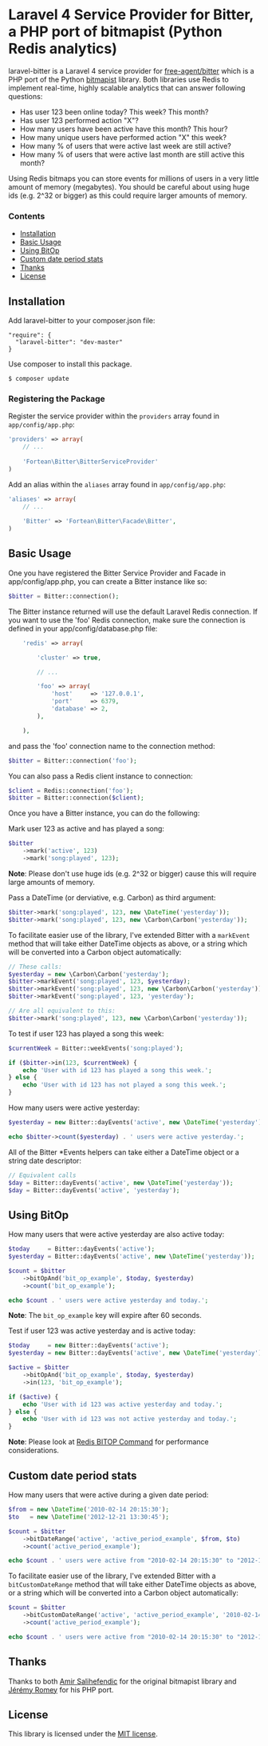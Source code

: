 # Laravel 4 Service Provider for Bitter, a PHP port of bitmapist (Python Redis analytics)

laravel-bitter is a Laravel 4 service provider for [free-agent/bitter](https://github.com/jeremyFreeAgent/Bitter)
which is a PHP port of the Python [bitmapist](https://github.com/Doist/bitmapist/) library.  Both libraries use
Redis to implement real-time, highly scalable analytics that can answer following questions:

* Has user 123 been online today? This week? This month?
* Has user 123 performed action "X"?
* How many users have been active have this month? This hour?
* How many unique users have performed action "X" this week?
* How many % of users that were active last week are still active?
* How many % of users that were active last month are still active this month?

Using Redis bitmaps you can store events for millions of users in a very little amount of memory (megabytes).
You should be careful about using huge ids (e.g. 2^32 or bigger) as this could require larger amounts of memory.

### Contents
 
- [Installation](#installation)
- [Basic Usage](#basic-usage)
- [Using BitOp](#using-bitop)
- [Custom date period stats](#custom-date-period-stats)
- [Thanks](#thanks)
- [License](#license)

## Installation

Add laravel-bitter to your composer.json file:

```
"require": {
  "laravel-bitter": "dev-master"
}
```

Use composer to install this package.

```
$ composer update
```

### Registering the Package

Register the service provider within the ```providers``` array found in ```app/config/app.php```:

```php
'providers' => array(
	// ...
	
	'Fortean\Bitter\BitterServiceProvider'
)
```

Add an alias within the ```aliases``` array found in ```app/config/app.php```:


```php
'aliases' => array(
	// ...
	
	'Bitter' => 'Fortean\Bitter\Facade\Bitter',
)
```

## Basic Usage

One you have registered the Bitter Service Provider and Facade in app/config/app.php, you can
create a Bitter instance like so:

```php
$bitter = Bitter::connection();
```

The Bitter instance returned will use the default Laravel Redis connection.  If you want to use
the 'foo' Redis connection, make sure the connection is defined in your app/config/database.php file:

```php
	'redis' => array(

		'cluster' => true,

		// ...

		'foo' => array(
			'host'     => '127.0.0.1',
			'port'     => 6379,
			'database' => 2,
		),

	),
```

and pass the 'foo' connection name to the connection method:

```php
$bitter = Bitter::connection('foo');
```

You can also pass a Redis client instance to connection:

```php
$client = Redis::connection('foo');
$bitter = Bitter::connection($client);
```

Once you have a Bitter instance, you can do the following:

Mark user 123 as active and has played a song:

```php
$bitter
	->mark('active', 123)
	->mark('song:played', 123);
```

**Note**: Please don't use huge ids (e.g. 2^32 or bigger) cause this will require large amounts of memory.

Pass a DateTime (or derviative, e.g. Carbon) as third argument:

```php
$bitter->mark('song:played', 123, new \DateTime('yesterday'));
$bitter->mark('song:played', 123, new \Carbon\Carbon('yesterday'));
```

To facilitate easier use of the library, I've extended Bitter with a `markEvent` method that will take either
DateTime objects as above, or a string which will be converted into a Carbon object automatically:

```php
// These calls:
$yesterday = new \Carbon\Carbon('yesterday');
$bitter->markEvent('song:played', 123, $yesterday);
$bitter->markEvent('song:played', 123, new \Carbon\Carbon('yesterday'));
$bitter->markEvent('song:played', 123, 'yesterday');

// Are all equivalent to this:
$bitter->mark('song:played', 123, new \Carbon\Carbon('yesterday'));
```

To test if user 123 has played a song this week:

```php
$currentWeek = Bitter::weekEvents('song:played');

if ($bitter->in(123, $currentWeek) {
	echo 'User with id 123 has played a song this week.';
} else {
	echo 'User with id 123 has not played a song this week.';
}
```

How many users were active yesterday:

```php
$yesterday = new Bitter::dayEvents('active', new \DateTime('yesterday'));

echo $bitter->count($yesterday) . ' users were active yesterday.';
```

All of the Bitter *Events helpers can take either a DateTime object or a string date descriptor:

```php
// Equivalent calls
$day = Bitter::dayEvents('active', new \DateTime('yesterday'));
$day = Bitter::dayEvents('active', 'yesterday');
```

## Using BitOp

How many users that were active yesterday are also active today:

```php
$today     = Bitter::dayEvents('active');
$yesterday = Bitter::dayEvents('active', new \DateTime('yesterday'));

$count = $bitter
	->bitOpAnd('bit_op_example', $today, $yesterday)
	->count('bit_op_example');

echo $count . ' users were active yesterday and today.';
```

**Note**: The ``bit_op_example`` key will expire after 60 seconds.

Test if user 123 was active yesterday and is active today:

```php
$today     = new Bitter::dayEvents('active');
$yesterday = new Bitter::dayEvents('active', new \DateTime('yesterday'));

$active = $bitter
	->bitOpAnd('bit_op_example', $today, $yesterday)
	->in(123, 'bit_op_example');

if ($active) {
	echo 'User with id 123 was active yesterday and today.';
} else {
	echo 'User with id 123 was not active yesterday and today.';
}
```

**Note**: Please look at [Redis BITOP Command](http://redis.io/commands/bitop) for performance considerations.

## Custom date period stats

How many users that were active during a given date period:

```php
$from = new \DateTime('2010-02-14 20:15:30');
$to   = new \DateTime('2012-12-21 13:30:45');

$count = $bitter
	->bitDateRange('active', 'active_period_example', $from, $to)
	->count('active_period_example');

echo $count . ' users were active from "2010-02-14 20:15:30" to "2012-12-21 13:30:45".';
```

To facilitate easier use of the library, I've extended Bitter with a `bitCustomDateRange` method that will take either
DateTime objects as above, or a string which will be converted into a Carbon object automatically:

```php
$count = $bitter
	->bitCustomDateRange('active', 'active_period_example', '2010-02-14 20:15:30', '2012-12-21 13:30:45')
	->count('active_period_example');

echo $count . ' users were active from "2010-02-14 20:15:30" to "2012-12-21 13:30:45".';
```

## Thanks

Thanks to both [Amir Salihefendic](http://amix.dk/) for the original bitmapist library and
[Jérémy Romey](https://github.com/jeremyFreeAgent) for his PHP port.

## License

This library is licensed under the [MIT license](LICENSE).